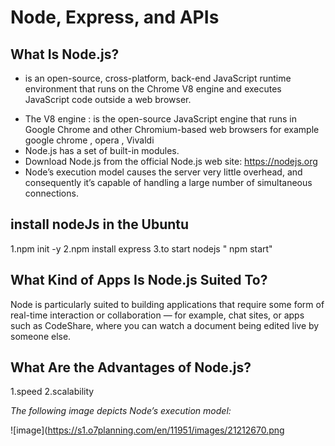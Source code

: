 #  Node, Express, and APIs #

## What Is Node.js? ##
- is an open-source, cross-platform, back-end JavaScript runtime environment that runs on the Chrome V8 engine and executes JavaScript code outside a web browser.

* The V8 engine : is the open-source JavaScript engine that runs in Google Chrome and other Chromium-based web browsers for example google chrome , opera , Vivaldi
* Node.js has a set of built-in modules.
* Download Node.js from the official Node.js web site: https://nodejs.org
* Node’s execution model causes the server very little overhead, and consequently it’s capable of handling a large number of simultaneous connections.

## install nodeJs in the Ubuntu ##

1.npm init -y
2.npm install express
3.to start nodejs " npm start"

## What Kind of Apps Is Node.js Suited To? ##
Node is particularly suited to building applications that require some form of real-time interaction or collaboration — for example, chat sites, or apps such as CodeShare, where you can watch a document being edited live by someone else.

## What Are the Advantages of Node.js? ##
1.speed
2.scalability

*The following image depicts Node’s execution model:*

![image](https://s1.o7planning.com/en/11951/images/21212670.png
